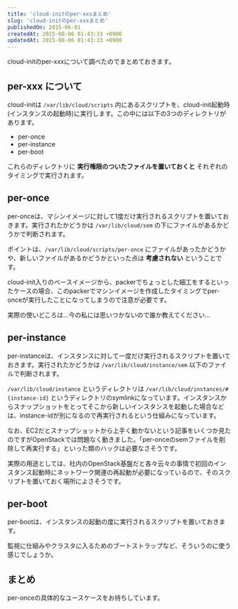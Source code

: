 ```yaml
---
title: 'cloud-initのper-xxxまとめ'
slug: 'cloud-initのper-xxxまとめ'
publishedOn: 2015-06-01
createdAt: 2015-08-06 01:43:33 +0900
updatedAt: 2015-08-06 01:43:33 +0900
---
```

cloud-initのper-xxxについて調べたのでまとめておきます。

## per-xxx について

cloud-initは `/var/lib/cloud/scripts` 内にあるスクリプトを、cloud-init起動時(インスタンスの起動時)に実行します。この中には以下の3つのディレクトリがあります。

- per-once
- per-instance
- per-boot

これらのディレクトリに **実行権限のついたファイルを置いておくと** それぞれのタイミングで実行されます。

## per-once

per-onceは、マシンイメージに対して1度だけ実行されるスクリプトを置いておきます。実行されたかどうかは `/var/lib/cloud/sem` の下にファイルがあるかどうかで判断されます。

ポイントは、`/var/lib/cloud/scripts/per-once` にファイルがあったかどうかや、新しいファイルがあるかどうかといった点は **考慮されない** ということです。

cloud-init入りのベースイメージから、packerでちょっとした細工をするといったケースの場合、このpackerでマシンイメージを作成したタイミングでper-onceが実行したことになってしまうので注意が必要です。

実際の使いどころは…今の私には思いつかないので誰か教えてください…

## per-instance

per-instanceは、インスタンスに対して一度だけ実行されるスクリプトを置いておきます。実行されたかどうかは `/var/lib/cloud/instance/sem` 以下のファイルで判断されます。

`/var/lib/cloud/instance` というディレクトリは `/var/lib/cloud/instances/#{instance-id}` というディレクトリのsymlinkになっています。インスタンスからスナップショットをとってそこから新しいインスタンスを起動した場合などは、instance-idが別になるので再実行されるという仕組みになっています。

なお、EC2だとスナップショットから上手く動かないという記事をいくつか見たのですがOpenStackでは問題なく動きました。「per-onceのsemファイルを削除して再実行する」といった類のハックは必要なさそうです。

実際の用途としては、社内のOpenStack基盤だと各々云々の事情で初回のインスタンス起動時にネットワーク関連の再起動が必要になっているので、そのスクリプトを置いておく場所によさそうです。

## per-boot

per-bootは、インスタンスの起動の度に実行されるスクリプトを置いておきます。

監視に仕組みやクラスタに入るためのブートストラップなど、そういうのに使う感じでしょうか。

## まとめ

per-onceの具体的なユースケースをお待ちしています。
